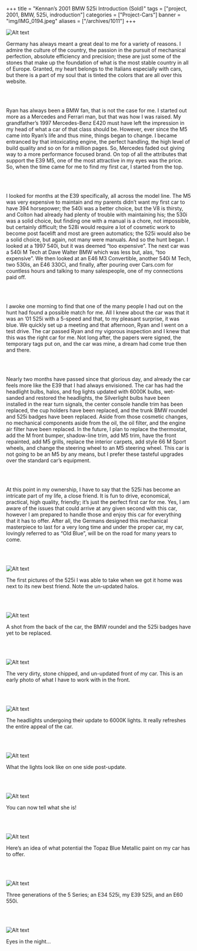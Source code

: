 +++
title = "Kennan’s 2001 BMW 525i Introduction (Sold)"
tags = ["project, 2001, BMW, 525i, indroduction"]
categories = ["Project-Cars"]
banner = "img/IMG_0194.jpeg"
aliases = ["/archives/1011"]
+++

![Alt text](https://e39source.com/wp-content/uploads/2013/04/IMG_0194.jpg)

Germany has always meant a great deal to me for a variety of reasons. I admire the culture of the country, the passion in the pursuit of mechanical perfection, absolute efficiency and precision; these are just some of the stones that make up the foundation of what is the most stable country in all of Europe. Granted, my heart belongs to the Italians especially with cars, but there is a part of my soul that is tinted the colors that are all over this website.

&nbsp;<br/><br/>

Ryan has always been a BMW fan, that is not the case for me. I started out more as a Mercedes and Ferrari man, but that was how I was raised. My grandfather’s 1997 Mercedes-Benz E420 must have left the impression in my head of what a car of that class should be. However, ever since the M5 came into Ryan’s life and thus mine, things began to change. I became entranced by that intoxicating engine, the perfect handling, the high level of build quality and so on for a million pages. So, Mercedes faded out giving way to a more performance focused brand.  On top of all the attributes that support the E39 M5, one of the most attractive in my eyes was the price. So, when the time came for me to find my first car, I started from the top.

&nbsp;<br/><br/>

I looked for months at the E39 specifically, all across the model line. The M5 was very expensive to maintain and my parents didn’t want my first car to have 394 horsepower; the 540i was a better choice, but the V8 is thirsty, and Colton had already had plenty of trouble with maintaining his; the 530i was a solid choice, but finding one with a manual is a chore, not impossible, but certainly difficult; the 528i would require a lot of cosmetic work to become post facelift and most are green automatics; the 525i would also be a solid choice, but again, not many were manuals. And so the hunt began. I looked at a 1997 540i, but it was deemed “too expensive”. The next car was a 540i M Tech at Dave Walter BMW which was less but, alas, “too expensive”. We then looked at an E46 M3 Convertible,  another 540i M Tech, two 530is, an E46 330Ci, and finally, after pouring over Cars.com for countless hours and talking to many salespeople, one of my connections paid off.

&nbsp;<br/><br/>

I awoke one morning to find that one of the many people I had out on the hunt had found a possible match for me. All I knew about the car was that it was an ’01 525i with a 5-speed and that, to my pleasant surprise, it was blue. We quickly set up a meeting and that afternoon, Ryan and I went on a test drive. The car passed Ryan and my vigorous inspection and I knew that this was the right car for me. Not long after, the papers were signed, the temporary tags put on, and the car was mine, a dream had come true then and there.

&nbsp;<br/><br/>

Nearly two months have passed since that glorious day, and already the car feels more like the E39 that I had always envisioned. The car has had the headlight bulbs, halos, and fog lights updated with 6000K bulbs, wet-sanded and restored the headlights, the Silverlight bulbs have been installed in the rear turn signals, the center console handle trim has been replaced, the cup holders have been replaced, and the trunk BMW roundel and 525i badges have been replaced. Aside from those cosmetic changes, no mechanical components aside from the oil, the oil filter, and the engine air filter have been replaced. In the future, I plan to replace the thermostat, add the M front bumper, shadow-line trim, add M5 trim, have the front repainted, add M5 grills, replace the interior carpets, add style 66 M Sport wheels, and change the steering wheel to an M5 steering wheel. This car is not going to be an M5 by any means, but I prefer these tasteful upgrades over the standard car’s equipment.

&nbsp;<br/><br/>

At this point in my ownership, I have to say that the 525i has become an intricate part of my life, a close friend. It is fun to drive, economical, practical, high quality, friendly; it’s just the perfect first car for me. Yes, I am aware of the issues that could arrive at any given second with this car, however I am prepared to handle those and enjoy this car for everything that it has to offer. After all, the Germans designed this mechanical masterpiece to last for a very long time and under the proper car, my car, lovingly referred to as “Old Blue”, will be on the road for many years to come.

&nbsp;<br/><br/>

![Alt text](../img/IMG_0229.jpeg)

The first pictures of the 525i I was able to take when we got it home was next to its new best friend. Note the un-updated halos.

&nbsp;<br/><br/>

![Alt text](../img/IMG_0237.jpeg)

A shot from the back of the car, the BMW roundel and the 525i badges have yet to be replaced.

&nbsp;<br/><br/>

![Alt text](../img/IMG_0739.jpeg)

The very dirty, stone chipped, and un-updated front of my car. This is an early photo of what I have to work with in the front.

&nbsp;<br/><br/>

![Alt text](https://e39source.com/wp-content/uploads/2013/04/IMG_0775.jpg)

The headlights undergoing their update to 6000K lights. It really refreshes the entire appeal of the car.

&nbsp;<br/><br/>

![Alt text](../img/IMG_0781.jpeg)

What the lights look like on one side post-update.

&nbsp;<br/><br/>

![Alt text](../img/IMG_0812.jpeg)

You can now tell what she is!

&nbsp;<br/><br/>

![Alt text](../img/IMG_0869.jpeg)

Here’s an idea of what potential the Topaz Blue Metallic paint on my car has to offer.

&nbsp;<br/><br/>

![Alt text](../img/IMG_0880.jpeg)

Three generations of the 5 Series; an E34 525i, my E39 525i, and an E60 550i.

&nbsp;<br/><br/>

![Alt text](../img/IMG_0926.jpeg)

Eyes in the night…

&nbsp;<br/><br/>